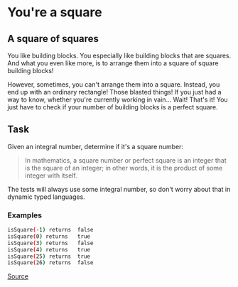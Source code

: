 # You're a square

## A square of squares

You like building blocks. You especially like building blocks
that are squares. And what you even like more, is to arrange
them into a square of square building blocks!

However, sometimes, you can't arrange them into a square. Instead,
you end up with an ordinary rectangle! Those blasted things! If you
just had a way to know, whether you're currently working in vain… Wait!
That's it! You just have to check if your number of building blocks
is a perfect square.

## Task

Given an integral number, determine if it's a square number:
<!-- markdownlint-disable MD013 -->
> In mathematics, a square number or perfect square is an integer that is the square of an integer; in other words, it is the product of some integer with itself.
<!-- markdownlint-enable MD013 -->
The tests will always use some integral number, so don't worry about
that in dynamic typed languages.

### Examples

```bash
isSquare(-1) returns  false
isSquare(0) returns   true
isSquare(3) returns   false
isSquare(4) returns   true
isSquare(25) returns  true  
isSquare(26) returns  false
```

[Source](https://www.codewars.com/kata/54c27a33fb7da0db0100040e/train/python)
